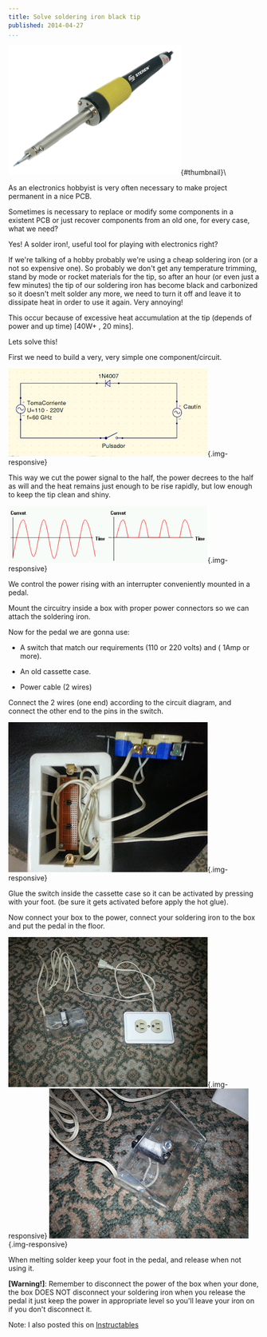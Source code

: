 ```yaml
---
title: Solve soldering iron black tip
published: 2014-04-27
...
```


![](/img/iron/thumbnail.png){#thumbnail}\

As an electronics hobbyist is very often necessary to make project permanent in
a nice PCB.

Sometimes is necessary to replace or modify some components in a existent PCB or
just recover components from an old one, for every case, what we need?

Yes! A solder iron!, useful tool for playing with electronics right?

If we're talking of a hobby probably we're using a cheap soldering iron (or a
not so expensive one). So probably we don't get any temperature trimming, stand
by mode or rocket materials for the tip, so after an hour (or even just a few
minutes) the tip of our soldering iron has become black and carbonized so it
doesn't melt solder any more, we need to turn it off and leave it to dissipate
heat in order to use it again. Very annoying!

<!--more-->

This occur because of excessive heat accumulation at the tip (depends of power
and up time) [40W+ , 20 mins].

Lets solve this!

First we need to build a very, very simple one component/circuit.

![](/img/iron/scheme.png){.img-responsive}

This way we cut the power signal to the half, the power decrees to the half as
will and the heat remains just enough to be rise rapidly, but low enough to keep
the tip clean and shiny.

![](/img/iron/graph.png){.img-responsive}

We control the power rising with an interrupter conveniently mounted in a pedal.

Mount the circuitry inside a box with proper power connectors so we can attach
the soldering iron.

Now for the pedal we are gonna use:

* A switch that match our requirements (110 or 220 volts) and ( 1Amp or more).

* An old cassette case.

* Power cable (2 wires)

Connect the 2 wires (one end) according to the circuit diagram, and connect the
other end to the pins in the switch.

![](/img/iron/shot1.jpg){.img-responsive}

Glue the switch inside the cassette case so it can be activated by pressing with
your foot. (be sure it gets activated before apply the hot glue).

Now connect your box to the power, connect your soldering iron to the box and
put the pedal in the floor.

![](/img/iron/shot2.jpg){.img-responsive}
![](/img/iron/shot3.jpg){.img-responsive}

When melting solder keep your foot in the pedal, and release when not using it.

**[Warning!]**: Remember to disconnect the power of the box when your done, the
box DOES NOT disconnect your soldering iron when you release the pedal it just
keep the power in appropriate level so you'll leave your iron on if you don't
disconnect it.

Note: I also posted this on
[Instructables](http://www.instructables.com/id/Solve-soldering-iron-black-tip/)
